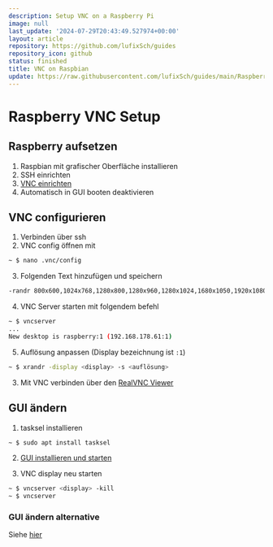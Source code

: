 ```yaml
---
description: Setup VNC on a Raspberry Pi
image: null
last_update: '2024-07-29T20:43:49.527974+00:00'
layout: article
repository: https://github.com/lufixSch/guides
repository_icon: github
status: finished
title: VNC on Raspbian
update: https://raw.githubusercontent.com/lufixSch/guides/main/Raspberry%20Pi/Raspbian%20with%20vnc.md
---
```


# Raspberry VNC Setup

## Raspberry aufsetzen

1. Raspbian mit grafischer Oberfläche installieren
2. SSH einrichten
3. [VNC einrichten](https://www.raspberrypi.org/documentation/remote-access/vnc/)
4. Automatisch in GUI booten deaktivieren

## VNC configurieren

1. Verbinden über ssh
2. VNC config öffnen mit

```bash
~ $ nano .vnc/config
```

3. Folgenden Text hinzufügen und speichern

```bash
-randr 800x600,1024x768,1280x800,1280x960,1280x1024,1680x1050,1920x1080,3360x1050,1024x700,1200x740,1600x1000,3200x1000
```

4. VNC Server starten mit folgendem befehl

```bash
~ $ vncserver
...
New desktop is raspberry:1 (192.168.178.61:1)
```

5. Auflösung anpassen (Display bezeichnung ist `:1`)

```bash
~ $ xrandr -display <display> -s <auflösung>
```

3. Mit VNC verbinden über den [RealVNC Viewer](https://www.realvnc.com/de/connect/download/viewer/)

## GUI ändern

1. tasksel installieren

```bash
~ $ sudo apt install tasksel
```

2. [GUI installieren und starten](https://linoxide.com/linux-how-to/how-install-gui-ubuntu-server-guide/)

3. VNC display neu starten

```bash
~ $ vncserver <display> -kill
~ $ vncserver
```

### GUI ändern alternative

Siehe [hier](https://forum-raspberrypi.de/forum/thread/48950-tutorial-eine-unendliche-geschichte-raspberry-4b-und-usb-boot/?postID=453256#post453256)